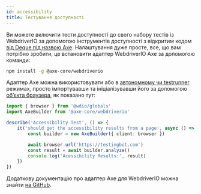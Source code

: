 ```yaml
---
id: accessibility
title: Тестування доступності
---
```


Ви можете включити тести доступності до свого набору тестів із WebdriverIO за допомогою інструментів доступності з відкритим кодом [від Deque під назвою Axe](https://www.deque.com/axe/). Налаштування дуже просте, все, що вам потрібно зробити, це встановити адаптер WebdriverIO Axe за допомогою команди:

```bash npm2yarn
npm install -g @axe-core/webdriverio
```

Адаптер Axe можна використовувати або в [автономному чи testrunner](/docs/setuptypes) режимах, просто імпортувавши та ініціалізувавши його за допомогою [об’єкта браузера](/docs/api/browser), як показано тут:

```ts
import { browser } from '@wdio/globals'
import AxeBuilder from '@axe-core/webdriverio'

describe('Accessibility Test', () => {
    it('should get the accessibility results from a page', async () => {
        const builder = new AxeBuilder({ client: browser })

        await browser.url('https://testingbot.com')
        const result = await builder.analyze()
        console.log('Acessibility Results:', result)
    })
})
```

Додаткову документацію про адаптер Axe для WebdriverIO можна знайти [на GitHub](https://github.com/dequelabs/axe-core-npm/tree/develop/packages/webdriverio#usage).
